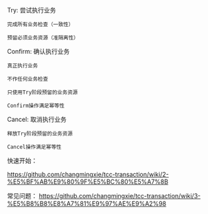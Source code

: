 
Try: 尝试执行业务

    完成所有业务检查（一致性）

    预留必须业务资源（准隔离性）

Confirm: 确认执行业务

    真正执行业务

    不作任何业务检查

    只使用Try阶段预留的业务资源

    Confirm操作满足幂等性

Cancel: 取消执行业务

    释放Try阶段预留的业务资源

    Cancel操作满足幂等性


快速开始：

https://github.com/changmingxie/tcc-transaction/wiki/2-%E5%BF%AB%E9%80%9F%E5%BC%80%E5%A7%8B

常见问题：
https://github.com/changmingxie/tcc-transaction/wiki/3-%E5%B8%B8%E8%A7%81%E9%97%AE%E9%A2%98
